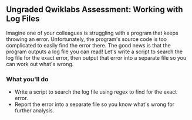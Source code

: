 ## Ungraded Qwiklabs Assessment: Working with Log Files

Imagine one of your colleagues is struggling with a program that keeps throwing an error. Unfortunately, the program's source code is too complicated to easily find the error there. The good news is that the program outputs a log file you can read! Let's write a script to search the log file for the exact error, then output that error into a separate file so you can work out what's wrong.

### What you'll do

* Write a script to search the log file using regex to find for the exact error.
* Report the error into a separate file so you know what's wrong for further analysis.